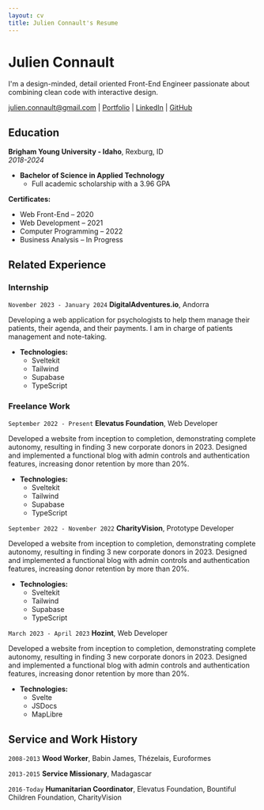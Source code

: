 ```yaml
---
layout: cv
title: Julien Connault's Resume
---
```


# Julien Connault

I'm a design-minded, detail oriented Front-End Engineer passionate about combining clean code with interactive design.

<div id="webaddress">
<a href="julien.connault@gmail.com">julien.connault@gmail.com</a>
| <a href="https://bekiboo-portfolio.vercel.app">Portfolio</a>
| <a href="https://www.linkedin.com/in/julien-connault/">LinkedIn</a>
| <a href="https://github.com/Bekiboo">GitHub</a>
</div>

<!-- https://www.monique.tech/the-art-of-markdown -->

## Education

**Brigham Young University - Idaho**, Rexburg, ID  
_2018-2024_

- **Bachelor of Science in Applied Technology**
  - Full academic scholarship with a 3.96 GPA

**Certificates:**

- Web Front-End – 2020
- Web Development – 2021
- Computer Programming – 2022
- Business Analysis – In Progress

## Related Experience

### Internship

`November 2023 - January 2024`
**DigitalAdventures.io**, Andorra

Developing a web application for psychologists to help them manage their
patients, their agenda, and their payments. I am in charge of patients
management and note-taking.

- **Technologies:**
  - Sveltekit
  - Tailwind
  - Supabase
  - TypeScript

### Freelance Work

`September 2022 - Present`
**Elevatus Foundation**, Web Developer

Developed a website from inception to completion, demonstrating
complete autonomy, resulting in finding 3 new corporate donors in 2023.
Designed and implemented a functional blog with admin controls and
authentication features, increasing donor retention by more than 20%.

- **Technologies:**
  - Sveltekit
  - Tailwind
  - Supabase
  - TypeScript

`September 2022 - November 2022`
**CharityVision**, Prototype Developer

Developed a website from inception to completion, demonstrating
complete autonomy, resulting in finding 3 new corporate donors in 2023.
Designed and implemented a functional blog with admin controls and
authentication features, increasing donor retention by more than 20%.

- **Technologies:**
  - Sveltekit
  - Tailwind
  - Supabase
  - TypeScript

`March 2023 - April 2023`
**Hozint**, Web Developer

Developed a website from inception to completion, demonstrating
complete autonomy, resulting in finding 3 new corporate donors in 2023.
Designed and implemented a functional blog with admin controls and
authentication features, increasing donor retention by more than 20%.

- **Technologies:**
  - Svelte
  - JSDocs
  - MapLibre

## Service and Work History

`2008-2013`
**Wood Worker**, Babin James, Thézelais, Euroformes

`2013-2015`
**Service Missionary**, Madagascar

`2016-Today`
**Humanitarian Coordinator**, Elevatus Foundation, Bountiful Children Foundation, CharityVision

<!-- ### Footer

Last updated: May 2013 -->

